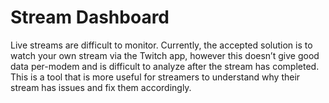 # Stream Dashboard

Live streams are difficult to monitor. Currently, the accepted solution is to watch your own stream via the Twitch app, however this doesn’t give good data per-modem and is difficult to analyze after the stream has completed. This is a tool that is more useful for streamers to understand why their stream has issues and fix them accordingly.